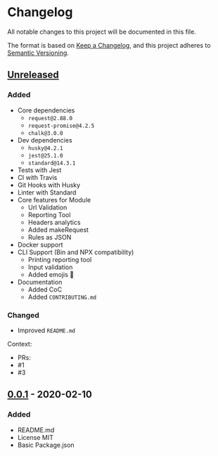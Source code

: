 # Changelog

All notable changes to this project will be documented in this file.

The format is based on [Keep a Changelog](https://keepachangelog.com/en/1.0.0/),
and this project adheres to [Semantic Versioning](https://semver.org/spec/v2.0.0.html).

## [Unreleased]

### Added

- Core dependencies
  - `request@2.88.0`
  - `request-promise@4.2.5`
  - `chalk@3.0.0`
- Dev dependencies
  - `husky@4.2.1`
  - `jest@25.1.0`
  - `standard@14.3.1`
- Tests with Jest
- CI with Travis
- Git Hooks with Husky
- Linter with Standard
- Core features for Module
  - Url Validation
  - Reporting Tool
  - Headers analytics
  - Added makeRequest
  - Rules as JSON
- Docker support
- CLI Support (Bin and NPX compatibility)
  - Printing reporting tool
  - Input validation
  - Added emojis 🎉
- Documentation
  - Added CoC
  - Added `CONTRIBUTING.md`

### Changed

- Improved `README.md`


Context:
- PRs:
- #1 
- #3

## [0.0.1] - 2020-02-10

### Added

- README.md
- License MIT
- Basic Package.json

[Unreleased]: https://github.com/ulisesgascon/check-my-headers/compare/v1.0.0...HEAD
[0.0.1]: https://github.com/ulisesgascon/check-my-headers/releases/tag/v0.0.1